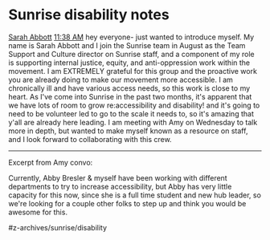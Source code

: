 # Sunrise disability notes
 [Sarah Abbott](https://app.slack.com/team/UL63727FC)    [11:38 AM](https://sunrisemovement.slack.com/archives/CN3PJ1ULT/p1569868687010900) 
hey everyone- just wanted to introduce myself. My name is Sarah Abbott and I join the Sunrise team in August as the Team Support and Culture director on Sunrise staff, and a component of my role is supporting internal justice, equity, and anti-oppression work within the movement. I am EXTREMELY grateful for this group and the proactive work you are already doing to make our movement more accessible. I am chronically ill and have various access needs, so this work is close to my heart. As I've come into Sunrise in the past two months, it's apparent that we have lots of room to grow re:accessibility and disability! and it's going to need to be volunteer led to go to the scale it needs to, so it's amazing that y'all are already here leading. I am meeting with Amy on Wednesday to talk more in depth, but wanted to make myself known as a resource on staff, and I look forward to collaborating with this crew.

- - - -
Excerpt from Amy convo:

Currently, Abby Bresler & myself have been working with different departments to try to increase accessibility, but Abby has very little capacity for this now, since she is a full time student and new hub leader, so we're looking for a couple other folks to step up and think you would be awesome for this.


#z-archives/sunrise/disability